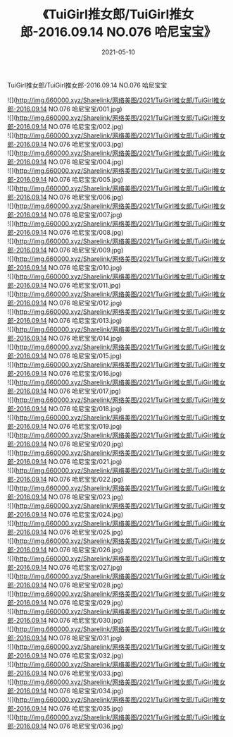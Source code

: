 ﻿---
layout: post
title:  《TuiGirl推女郎/TuiGirl推女郎-2016.09.14 NO.076 哈尼宝宝》
date:   2021-05-10
img: http://img.660000.xyz/Sharelink/网络美图/2021/TuiGirl推女郎/TuiGirl推女郎-2016.09.14 NO.076 哈尼宝宝/000.jpg
categories: [美女, 清纯, 唯美]
---

TuiGirl推女郎/TuiGirl推女郎-2016.09.14 NO.076 哈尼宝宝

 ![](http://img.660000.xyz/Sharelink/网络美图/2021/TuiGirl推女郎/TuiGirl推女郎-2016.09.14 NO.076 哈尼宝宝/001.jpg) <br>![](http://img.660000.xyz/Sharelink/网络美图/2021/TuiGirl推女郎/TuiGirl推女郎-2016.09.14 NO.076 哈尼宝宝/002.jpg) <br>![](http://img.660000.xyz/Sharelink/网络美图/2021/TuiGirl推女郎/TuiGirl推女郎-2016.09.14 NO.076 哈尼宝宝/003.jpg) <br>![](http://img.660000.xyz/Sharelink/网络美图/2021/TuiGirl推女郎/TuiGirl推女郎-2016.09.14 NO.076 哈尼宝宝/004.jpg) <br>![](http://img.660000.xyz/Sharelink/网络美图/2021/TuiGirl推女郎/TuiGirl推女郎-2016.09.14 NO.076 哈尼宝宝/005.jpg) <br>![](http://img.660000.xyz/Sharelink/网络美图/2021/TuiGirl推女郎/TuiGirl推女郎-2016.09.14 NO.076 哈尼宝宝/006.jpg) <br>![](http://img.660000.xyz/Sharelink/网络美图/2021/TuiGirl推女郎/TuiGirl推女郎-2016.09.14 NO.076 哈尼宝宝/007.jpg) <br>![](http://img.660000.xyz/Sharelink/网络美图/2021/TuiGirl推女郎/TuiGirl推女郎-2016.09.14 NO.076 哈尼宝宝/008.jpg) <br>![](http://img.660000.xyz/Sharelink/网络美图/2021/TuiGirl推女郎/TuiGirl推女郎-2016.09.14 NO.076 哈尼宝宝/009.jpg) <br>![](http://img.660000.xyz/Sharelink/网络美图/2021/TuiGirl推女郎/TuiGirl推女郎-2016.09.14 NO.076 哈尼宝宝/010.jpg) <br>![](http://img.660000.xyz/Sharelink/网络美图/2021/TuiGirl推女郎/TuiGirl推女郎-2016.09.14 NO.076 哈尼宝宝/011.jpg) <br>![](http://img.660000.xyz/Sharelink/网络美图/2021/TuiGirl推女郎/TuiGirl推女郎-2016.09.14 NO.076 哈尼宝宝/012.jpg) <br>![](http://img.660000.xyz/Sharelink/网络美图/2021/TuiGirl推女郎/TuiGirl推女郎-2016.09.14 NO.076 哈尼宝宝/013.jpg) <br>![](http://img.660000.xyz/Sharelink/网络美图/2021/TuiGirl推女郎/TuiGirl推女郎-2016.09.14 NO.076 哈尼宝宝/014.jpg) <br>![](http://img.660000.xyz/Sharelink/网络美图/2021/TuiGirl推女郎/TuiGirl推女郎-2016.09.14 NO.076 哈尼宝宝/015.jpg) <br>![](http://img.660000.xyz/Sharelink/网络美图/2021/TuiGirl推女郎/TuiGirl推女郎-2016.09.14 NO.076 哈尼宝宝/016.jpg) <br>![](http://img.660000.xyz/Sharelink/网络美图/2021/TuiGirl推女郎/TuiGirl推女郎-2016.09.14 NO.076 哈尼宝宝/017.jpg) <br>![](http://img.660000.xyz/Sharelink/网络美图/2021/TuiGirl推女郎/TuiGirl推女郎-2016.09.14 NO.076 哈尼宝宝/018.jpg) <br>![](http://img.660000.xyz/Sharelink/网络美图/2021/TuiGirl推女郎/TuiGirl推女郎-2016.09.14 NO.076 哈尼宝宝/019.jpg) <br>![](http://img.660000.xyz/Sharelink/网络美图/2021/TuiGirl推女郎/TuiGirl推女郎-2016.09.14 NO.076 哈尼宝宝/020.jpg) <br>![](http://img.660000.xyz/Sharelink/网络美图/2021/TuiGirl推女郎/TuiGirl推女郎-2016.09.14 NO.076 哈尼宝宝/021.jpg) <br>![](http://img.660000.xyz/Sharelink/网络美图/2021/TuiGirl推女郎/TuiGirl推女郎-2016.09.14 NO.076 哈尼宝宝/022.jpg) <br>![](http://img.660000.xyz/Sharelink/网络美图/2021/TuiGirl推女郎/TuiGirl推女郎-2016.09.14 NO.076 哈尼宝宝/023.jpg) <br>![](http://img.660000.xyz/Sharelink/网络美图/2021/TuiGirl推女郎/TuiGirl推女郎-2016.09.14 NO.076 哈尼宝宝/024.jpg) <br>![](http://img.660000.xyz/Sharelink/网络美图/2021/TuiGirl推女郎/TuiGirl推女郎-2016.09.14 NO.076 哈尼宝宝/025.jpg) <br>![](http://img.660000.xyz/Sharelink/网络美图/2021/TuiGirl推女郎/TuiGirl推女郎-2016.09.14 NO.076 哈尼宝宝/026.jpg) <br>![](http://img.660000.xyz/Sharelink/网络美图/2021/TuiGirl推女郎/TuiGirl推女郎-2016.09.14 NO.076 哈尼宝宝/027.jpg) <br>![](http://img.660000.xyz/Sharelink/网络美图/2021/TuiGirl推女郎/TuiGirl推女郎-2016.09.14 NO.076 哈尼宝宝/028.jpg) <br>![](http://img.660000.xyz/Sharelink/网络美图/2021/TuiGirl推女郎/TuiGirl推女郎-2016.09.14 NO.076 哈尼宝宝/029.jpg) <br>![](http://img.660000.xyz/Sharelink/网络美图/2021/TuiGirl推女郎/TuiGirl推女郎-2016.09.14 NO.076 哈尼宝宝/030.jpg) <br>![](http://img.660000.xyz/Sharelink/网络美图/2021/TuiGirl推女郎/TuiGirl推女郎-2016.09.14 NO.076 哈尼宝宝/031.jpg) <br>![](http://img.660000.xyz/Sharelink/网络美图/2021/TuiGirl推女郎/TuiGirl推女郎-2016.09.14 NO.076 哈尼宝宝/032.jpg) <br>![](http://img.660000.xyz/Sharelink/网络美图/2021/TuiGirl推女郎/TuiGirl推女郎-2016.09.14 NO.076 哈尼宝宝/033.jpg) <br>![](http://img.660000.xyz/Sharelink/网络美图/2021/TuiGirl推女郎/TuiGirl推女郎-2016.09.14 NO.076 哈尼宝宝/034.jpg) <br>![](http://img.660000.xyz/Sharelink/网络美图/2021/TuiGirl推女郎/TuiGirl推女郎-2016.09.14 NO.076 哈尼宝宝/035.jpg) <br>![](http://img.660000.xyz/Sharelink/网络美图/2021/TuiGirl推女郎/TuiGirl推女郎-2016.09.14 NO.076 哈尼宝宝/036.jpg) <br>